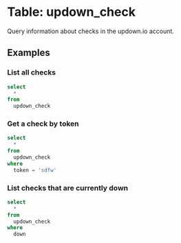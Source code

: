 # Table: updown_check

Query information about checks in the updown.io account.

## Examples

### List all checks

```sql
select
  *
from
  updown_check
```

### Get a check by token

```sql
select
  *
from
  updown_check
where
  token = 'sdfw'
```

### List checks that are currently down

```sql
select
  *
from
  updown_check
where
  down
```
